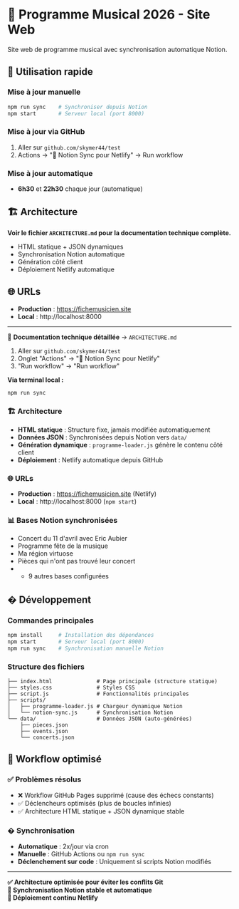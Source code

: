 # 🎵 Programme Musical 2026 - Site Web

Site web de programme musical avec synchronisation automatique Notion.

## 🚀 Utilisation rapide

### Mise à jour manuelle
```bash
npm run sync    # Synchroniser depuis Notion
npm start       # Serveur local (port 8000)
```

### Mise à jour via GitHub
1. Aller sur `github.com/skymer44/test`
2. Actions → "🎵 Notion Sync pour Netlify" → Run workflow

### Mise à jour automatique
- **6h30** et **22h30** chaque jour (automatique)

## 🏗️ Architecture

**Voir le fichier `ARCHITECTURE.md` pour la documentation technique complète.**

- HTML statique + JSON dynamiques
- Synchronisation Notion automatique
- Génération côté client
- Déploiement Netlify automatique

## 🌐 URLs
- **Production** : https://fichemusicien.site
- **Local** : http://localhost:8000

---

📖 **Documentation technique détaillée** → `ARCHITECTURE.md`
1. Aller sur `github.com/skymer44/test`
2. Onglet "Actions" → "🎵 Notion Sync pour Netlify"
3. "Run workflow" → "Run workflow"

**Via terminal local :**
```bash
npm run sync
```

### 🏗️ Architecture
- **HTML statique** : Structure fixe, jamais modifiée automatiquement
- **Données JSON** : Synchronisées depuis Notion vers `data/`
- **Génération dynamique** : `programme-loader.js` génère le contenu côté client
- **Déploiement** : Netlify automatique depuis GitHub

### 🌐 URLs
- **Production** : https://fichemusicien.site (Netlify)
- **Local** : http://localhost:8000 (`npm start`)

### 📊 Bases Notion synchronisées
- Concert du 11 d'avril avec Eric Aubier
- Programme fête de la musique
- Ma région virtuose
- Pièces qui n'ont pas trouvé leur concert
- + 9 autres bases configurées

## �️ Développement

### Commandes principales
```bash
npm install     # Installation des dépendances
npm start       # Serveur local (port 8000)
npm run sync    # Synchronisation manuelle Notion
```

### Structure des fichiers
```
├── index.html              # Page principale (structure statique)
├── styles.css              # Styles CSS
├── script.js               # Fonctionnalités principales
├── scripts/
│   ├── programme-loader.js # Chargeur dynamique Notion
│   └── notion-sync.js      # Synchronisation Notion
└── data/                   # Données JSON (auto-générées)
    ├── pieces.json
    ├── events.json
    └── concerts.json
```

## 🎯 Workflow optimisé

### ✅ Problèmes résolus
- ❌ Workflow GitHub Pages supprimé (cause des échecs constants)
- ✅ Déclencheurs optimisés (plus de boucles infinies)
- ✅ Architecture HTML statique + JSON dynamique stable

### � Synchronisation
- **Automatique** : 2x/jour via cron
- **Manuelle** : GitHub Actions ou `npm run sync`
- **Déclenchement sur code** : Uniquement si scripts Notion modifiés

---

**✅ Architecture optimisée pour éviter les conflits Git**  
**🔄 Synchronisation Notion stable et automatique**  
**🚀 Déploiement continu Netlify**
